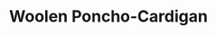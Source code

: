 ---
title: "Woolen Poncho-Cardigan"
categories: ["Women","Women/Cardigans","Women/Ponchos"]
images: ["./IMG_7713.JPG","./IMG_7715.JPG","./IMG_7718.JPG","./IMG_7717.JPG"]
---
